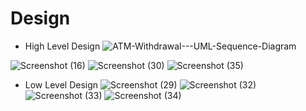 
# Design
- High Level Design
![ATM-Withdrawal---UML-Sequence-Diagram](https://user-images.githubusercontent.com/94221735/142903224-74d28f8e-ae7e-46be-aaf3-f286176454f4.jpg)

![Screenshot (16)](https://user-images.githubusercontent.com/94221735/142903234-bbbfb352-67a2-4721-ad3b-d9c964616dfc.png)
![Screenshot (30)](https://user-images.githubusercontent.com/94221735/142903263-a8ddaadf-f6b6-4aec-8494-27e332ee84fa.png)
![Screenshot (35)](https://user-images.githubusercontent.com/94221735/142903270-ce9bcb6a-2488-45ef-8e75-35311ecf7e80.png)


- Low Level Design
![Screenshot (29)](https://user-images.githubusercontent.com/94221735/142903898-11b618d1-9d8c-4341-8cde-3359f67c7ea2.png)
![Screenshot (32)](https://user-images.githubusercontent.com/94221735/142903914-6ba7a69b-f50b-458b-b102-1fe10457050a.png)
![Screenshot (33)](https://user-images.githubusercontent.com/94221735/142903921-ce866b3b-9f17-46b9-adf4-cf9771682b46.png)
![Screenshot (34)](https://user-images.githubusercontent.com/94221735/142903940-9e70a350-5e3c-44c9-915d-5a01d0349de4.png)
